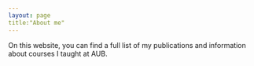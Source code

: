 ```yaml
---
layout: page
title:"About me"
---
```





On this website, you can find a full list of my publications and information about courses I taught at AUB.
